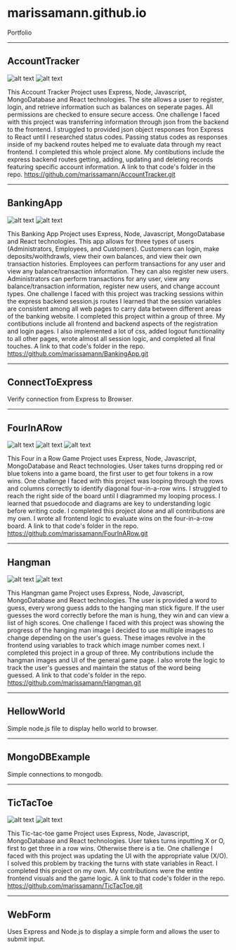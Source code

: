 # marissamann.github.io
Portfolio

--------------
AccountTracker
--------------
![alt text](records-screenshot.png)
![alt text](registration-screenshot.png)

This Account Tracker Project uses Express, Node, Javascript, MongoDatabase and React technologies.
The site allows a user to register, login, and retrieve information such as balances on seperate pages.
All permissions are checked to ensure secure access.
	One challenge I faced with this project was transferring information through json from the backend to the frontend.
	I struggled to provided json object responses fron Express to React until I researched status codes.
	Passing status codes as responses inside of my backend routes helped me to evaluate data through my react frontend.
I completed this whole project alone.
	My contibutions include the express backend routes getting, adding, updating and deleting records featuring specific account information.
A link to that code's folder in the repo.
	https://github.com/marissamann/AccountTracker.git

----------
BankingApp
----------
![alt text](login-screenshot.png)
![alt text](register-screenshot.png)

This Banking App Project uses Express, Node, Javascript, MongoDatabase and React technologies.
This app allows for three types of users (Administrators, Employees, and Customers).
Customers can login, make deposits/woithdrawls, view their own balances, and view their own transaction histories.
Employees can perform transactions for any user and view any balance/transaction information. They can also register new users.
Administrators can perform transactions for any user, view any balance/transaction information, register new users, and change account types.
	One challenge I faced with this project was tracking sessions within the express backend session.js routes
	I learned that the session variables are consistent among all web pages to carry data between different areas of the banking website.
I completed this project within a group of three.
	My contibutions include all frontend and backend aspects of the registration and login pages.
	I also implemented a lot of css, added logout functionality to all other pages, wrote almost all session logic, and completed all final touches.
A link to that code's folder in the repo.
	https://github.com/marissamann/BankingApp.git

----------------
ConnectToExpress
----------------
Verify connection from Express to Browser.

----------
FourInARow
----------
![alt text](diagonalwin-screenshot.png)
![alt text](horizontalwin-screenshot.png)
![alt text](verticalwin-screenshot.png)

This Four in a Row Game Project uses Express, Node, Javascript, MongoDatabase and React technologies.
User takes turns dropping red or blue tokens into a game board, the first user to get four tokens in a row wins.
	One challenge I faced with this project was looping through the rows and columns correctly to identify diagonal four-in-a-row wins.
	I struggled to reach the right side of the board until I diagrammed my looping process.
	I learned that psuedocode and diagrams are key to understanding logic before writing code.
I completed this project alone and all contributions are my own.
	I wrote all frontend logic to evaluate wins on the four-in-a-row board.
A link to that code's folder in the repo.
	https://github.com/marissamann/FourInARow.git

-------
Hangman
-------
![alt text](hanged-screenshot.png)
![alt text](winner-screenshot.png)

This Hangman game Project uses Express, Node, Javascript, MongoDatabase and React technologies.
The user is provided a word to guess, every wrong guess adds to the hanging man stick figure.
If the user guesses the word correctly before the man is hung, they win and can view a list of high scores.
	One challenge I faced with this project was showing the progress of the hanging man image
	I decided to use multiple images to change depending on the user's guess.
	These images revolve in the frontend using variables to track which image number comes next.
I completed this project in a group of three.
	My contributions include the hangman images and UI of the general game page.
	I also wrote the logic to track the user's guesses and maintain the status of the word being guessed.
A link to that code's folder in the repo.
	https://github.com/marissamann/Hangman.git

-----------
HellowWorld
-----------
Simple node.js file to display hello world to browser.

--------------
MongoDBExample
--------------
Simple connections to mongodb.

---------
TicTacToe
---------
![alt text](owin-screenshot.png)
![alt text](xwin-screenshot.png)

This Tic-tac-toe game Project uses Express, Node, Javascript, MongoDatabase and React technologies.
User takes turns inputting X or O, first to get three in a row wins.
Otherwise there is a tie.
	One challenge I faced with this project was updating the UI with the appropriate value (X/O).
	I solved this problem by tracking the turns with state variables in React.
I completed this project on my own.
	My contributions were the entire frontend visuals and the game logic.
A link to that code's folder in the repo.
	https://github.com/marissamann/TicTacToe.git

-------
WebForm
-------
Uses Express and Node.js to display a simple form and allows the user to submit input.
